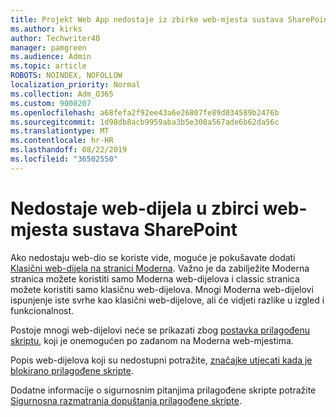 ```yaml
---
title: Projekt Web App nedostaje iz zbirke web-mjesta sustava SharePoint
ms.author: kirks
author: Techwriter40
manager: pamgreen
ms.audience: Admin
ms.topic: article
ROBOTS: NOINDEX, NOFOLLOW
localization_priority: Normal
ms.collection: Adm_O365
ms.custom: 9000207
ms.openlocfilehash: a68fefa2f92ee43a6e26807fe89d034589b2476b
ms.sourcegitcommit: 1d98db8acb9959aba3b5e308a567ade6b62da56c
ms.translationtype: MT
ms.contentlocale: hr-HR
ms.lasthandoff: 08/22/2019
ms.locfileid: "36502550"
---
```

# <a name="missing-web-part-in-sharepoint-site-collection"></a>Nedostaje web-dijela u zbirci web-mjesta sustava SharePoint

Ako nedostaju web-dio se koriste vide, moguće je pokušavate dodati [Klasični web-dijela na stranici Moderna](https://support.office.com/article/classic-and-modern-web-part-experiences-3fdae6c3-8fc1-49ab-8708-8c104b882e64). Važno je da zabilježite Moderna stranica možete koristiti samo Moderna web-dijelova i classic stranica možete koristiti samo klasičnu web-dijelova. Mnogi Moderna web-dijelovi ispunjenje iste svrhe kao klasični web-dijelove, ali će vidjeti razlike u izgled i funkcionalnost.

Postoje mnogi web-dijelovi neće se prikazati zbog [postavka prilagođenu skriptu](https://docs.microsoft.com/sharepoint/allow-or-prevent-custom-script), koji je onemogućen po zadanom na Moderna web-mjestima. 

Popis web-dijelova koji su nedostupni potražite, [značajke utjecati kada je blokirano prilagođene skripte](https://docs.microsoft.com/sharepoint/allow-or-prevent-custom-script#features-affected-when-custom-script-is-blocked).

 Dodatne informacije o sigurnosnim pitanjima prilagođene skripte potražite [Sigurnosna razmatranja dopuštanja prilagođene skripte](https://docs.microsoft.com/sharepoint/security-considerations-of-allowing-custom-script).
